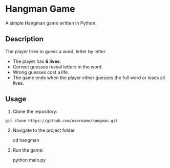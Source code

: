 # Hangman Game

A simple Hangman game written in Python.

## Description

The player tries to guess a word, letter by letter.  
- The player has **6 lives**.  
- Correct guesses reveal letters in the word.  
- Wrong guesses cost a life.  
- The game ends when the player either guesses the full word or loses all lives.

## Usage

1. Clone the repository:

```bash
git clone https://github.com/username/hangman.git
```

2. Navigate to the project folder

   cd hangman

3. Run the game:

   python main.py
